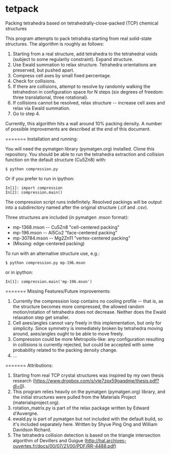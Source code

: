 tetpack
=======

Packing tetrahedra based on tetrahedrally-close-packed (TCP) chemical structures

This program attempts to pack tetrahdra starting from real solid-state structures. The algorithm is roughly as follows:

1. Starting from a real structure, add tetrahedra to the tetrahedral voids (subject to some regularity constraint).  Expand structure.
2. Use Ewald summation to relax structure.  Tetrahedra orientations are preserved, but pushed apart.
3. Compress cell axes by small fixed percentage.
4. Check for collisions.
5. If there are collisions, attempt to resolve by randomly walking the tetrahedron in configuration space for N steps (six degrees of freedom: three translational, three rotational).
6. If collisions cannot be resolved, relax structure -- increase cell axes and relax via Ewald summation.
7. Go to step 4.

Currently, this algorithm hits a wall around 10% packing density.  A number of possible improvements are described at the end of this document.

=======
Installation and running:

You will need the pymatgen library (pymatgen.org) installed.  Clone this repository. You should be able to run the tetrahedra extraction and collision function on the default structure (Cu5Zn8) with:
```
$ python compression.py
```
Or if you prefer to run in ipython:
```
In[1]: import compression
In[2]: compression.main()
```
The compression script runs indefinitely. Resolved packings will be output into a subdirectory named after the original structure (.cif and .csv).

Three structures are included (in pymatgen .mson format):
* mp-1368.mson -- Cu5Zn8 "cell-centered packing"
* mp-196.mson -- Al5Co2 "face-centered packing"
* mp-30784.mson -- Mg2Zn11 "vertex-centered packing"
* (Missing: edge-centered packing)

To run with an alternative structure use, e.g.:
```
$ python compression.py mp-196.mson
```
or in ipython:
```
In[1]: compression.main('mp-196.mson')
```
=======
Missing Features/Future improvements:

1. Currently the compression loop contains no cooling profile -- that is, as the structure becomes more compressed, the allowed random motion/rotation of tetrahedra does not decrease. Neither does the Ewald relaxation step get smaller.
2. Cell axes/angles cannot vary freely in this implementation, but only for simplicity.  Since symmetry is immediately broken by tetrahedra moving around, axes/angles ought to be able to move freely.
3. Compression could be more Metropolis-like: any configuration resulting in collisions is currently rejected, but could be accepted with some probability related to the packing density change.
4. ...

=======
Attributions:

1. Starting from real TCP crystal structures was inspired by my own thesis research (https://www.dropbox.com/s/vte7zpx59gaqdme/thesis.pdf?dl=0).
2. This program relies heavily on the pymatgen (pymatgen.org) library, and the initial structures were pulled from the Materials Project (materialsproject.org).
3. rotation_matrix.py is part of the relax package written by Edward d'Auvergne.
4. ewald.py is part of pymatgen but not included with the default build, so it's included separately here. Written by Shyue Ping Ong and William Davidson Richard.
5. The tetrahedra collision detection is based on the triangle intersection algorithm of Devillers and Guigue  (http://hal.archives-ouvertes.fr/docs/00/07/21/00/PDF/RR-4488.pdf)
